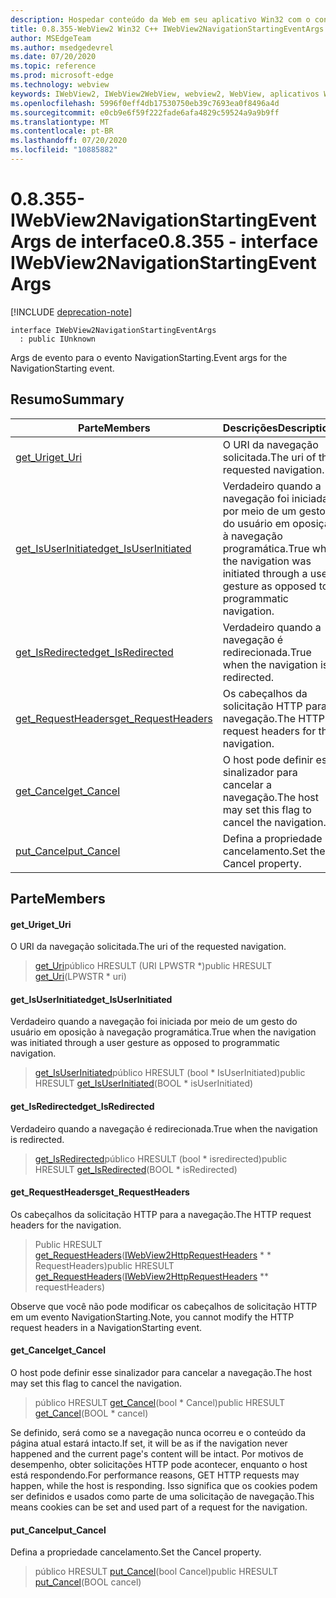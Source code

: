 ```yaml
---
description: Hospedar conteúdo da Web em seu aplicativo Win32 com o controle WebView2 do Microsoft Edge
title: 0.8.355-WebView2 Win32 C++ IWebView2NavigationStartingEventArgs
author: MSEdgeTeam
ms.author: msedgedevrel
ms.date: 07/20/2020
ms.topic: reference
ms.prod: microsoft-edge
ms.technology: webview
keywords: IWebView2, IWebView2WebView, webview2, WebView, aplicativos Win32, Win32, Edge
ms.openlocfilehash: 5996f0eff4db17530750eb39c7693ea0f8496a4d
ms.sourcegitcommit: e0cb9e6f59f222fade6afa4829c59524a9a9b9ff
ms.translationtype: MT
ms.contentlocale: pt-BR
ms.lasthandoff: 07/20/2020
ms.locfileid: "10885882"
---
```

# <span data-ttu-id="5825d-104">0.8.355-IWebView2NavigationStartingEventArgs de interface</span><span class="sxs-lookup"><span data-stu-id="5825d-104">0.8.355 - interface IWebView2NavigationStartingEventArgs</span></span> 

[!INCLUDE [deprecation-note](../../includes/deprecation-note.md)]

```
interface IWebView2NavigationStartingEventArgs
  : public IUnknown
```

<span data-ttu-id="5825d-105">Args de evento para o evento NavigationStarting.</span><span class="sxs-lookup"><span data-stu-id="5825d-105">Event args for the NavigationStarting event.</span></span>

## <span data-ttu-id="5825d-106">Resumo</span><span class="sxs-lookup"><span data-stu-id="5825d-106">Summary</span></span>

 <span data-ttu-id="5825d-107">Parte</span><span class="sxs-lookup"><span data-stu-id="5825d-107">Members</span></span>                        | <span data-ttu-id="5825d-108">Descrições</span><span class="sxs-lookup"><span data-stu-id="5825d-108">Descriptions</span></span>
--------------------------------|---------------------------------------------
[<span data-ttu-id="5825d-109">get_Uri</span><span class="sxs-lookup"><span data-stu-id="5825d-109">get_Uri</span></span>](#get_uri) | <span data-ttu-id="5825d-110">O URI da navegação solicitada.</span><span class="sxs-lookup"><span data-stu-id="5825d-110">The uri of the requested navigation.</span></span>
[<span data-ttu-id="5825d-111">get_IsUserInitiated</span><span class="sxs-lookup"><span data-stu-id="5825d-111">get_IsUserInitiated</span></span>](#get_isuserinitiated) | <span data-ttu-id="5825d-112">Verdadeiro quando a navegação foi iniciada por meio de um gesto do usuário em oposição à navegação programática.</span><span class="sxs-lookup"><span data-stu-id="5825d-112">True when the navigation was initiated through a user gesture as opposed to programmatic navigation.</span></span>
[<span data-ttu-id="5825d-113">get_IsRedirected</span><span class="sxs-lookup"><span data-stu-id="5825d-113">get_IsRedirected</span></span>](#get_isredirected) | <span data-ttu-id="5825d-114">Verdadeiro quando a navegação é redirecionada.</span><span class="sxs-lookup"><span data-stu-id="5825d-114">True when the navigation is redirected.</span></span>
[<span data-ttu-id="5825d-115">get_RequestHeaders</span><span class="sxs-lookup"><span data-stu-id="5825d-115">get_RequestHeaders</span></span>](#get_requestheaders) | <span data-ttu-id="5825d-116">Os cabeçalhos da solicitação HTTP para a navegação.</span><span class="sxs-lookup"><span data-stu-id="5825d-116">The HTTP request headers for the navigation.</span></span>
[<span data-ttu-id="5825d-117">get_Cancel</span><span class="sxs-lookup"><span data-stu-id="5825d-117">get_Cancel</span></span>](#get_cancel) | <span data-ttu-id="5825d-118">O host pode definir esse sinalizador para cancelar a navegação.</span><span class="sxs-lookup"><span data-stu-id="5825d-118">The host may set this flag to cancel the navigation.</span></span>
[<span data-ttu-id="5825d-119">put_Cancel</span><span class="sxs-lookup"><span data-stu-id="5825d-119">put_Cancel</span></span>](#put_cancel) | <span data-ttu-id="5825d-120">Defina a propriedade cancelamento.</span><span class="sxs-lookup"><span data-stu-id="5825d-120">Set the Cancel property.</span></span>

## <span data-ttu-id="5825d-121">Parte</span><span class="sxs-lookup"><span data-stu-id="5825d-121">Members</span></span>

#### <span data-ttu-id="5825d-122">get_Uri</span><span class="sxs-lookup"><span data-stu-id="5825d-122">get_Uri</span></span> 

<span data-ttu-id="5825d-123">O URI da navegação solicitada.</span><span class="sxs-lookup"><span data-stu-id="5825d-123">The uri of the requested navigation.</span></span>

> <span data-ttu-id="5825d-124">[get_Uri](#get_uri)público HRESULT (URI LPWSTR \*)</span><span class="sxs-lookup"><span data-stu-id="5825d-124">public HRESULT [get_Uri](#get_uri)(LPWSTR \* uri)</span></span>

#### <span data-ttu-id="5825d-125">get_IsUserInitiated</span><span class="sxs-lookup"><span data-stu-id="5825d-125">get_IsUserInitiated</span></span> 

<span data-ttu-id="5825d-126">Verdadeiro quando a navegação foi iniciada por meio de um gesto do usuário em oposição à navegação programática.</span><span class="sxs-lookup"><span data-stu-id="5825d-126">True when the navigation was initiated through a user gesture as opposed to programmatic navigation.</span></span>

> <span data-ttu-id="5825d-127">[get_IsUserInitiated](#get_isuserinitiated)público HRESULT (bool \* IsUserInitiated)</span><span class="sxs-lookup"><span data-stu-id="5825d-127">public HRESULT [get_IsUserInitiated](#get_isuserinitiated)(BOOL \* isUserInitiated)</span></span>

#### <span data-ttu-id="5825d-128">get_IsRedirected</span><span class="sxs-lookup"><span data-stu-id="5825d-128">get_IsRedirected</span></span> 

<span data-ttu-id="5825d-129">Verdadeiro quando a navegação é redirecionada.</span><span class="sxs-lookup"><span data-stu-id="5825d-129">True when the navigation is redirected.</span></span>

> <span data-ttu-id="5825d-130">[get_IsRedirected](#get_isredirected)público HRESULT (bool \* isredirected)</span><span class="sxs-lookup"><span data-stu-id="5825d-130">public HRESULT [get_IsRedirected](#get_isredirected)(BOOL \* isRedirected)</span></span>

#### <span data-ttu-id="5825d-131">get_RequestHeaders</span><span class="sxs-lookup"><span data-stu-id="5825d-131">get_RequestHeaders</span></span> 

<span data-ttu-id="5825d-132">Os cabeçalhos da solicitação HTTP para a navegação.</span><span class="sxs-lookup"><span data-stu-id="5825d-132">The HTTP request headers for the navigation.</span></span>

> <span data-ttu-id="5825d-133">Public HRESULT [get_RequestHeaders](#get_requestheaders)([IWebView2HttpRequestHeaders](IWebView2HttpRequestHeaders.md) \* \* RequestHeaders)</span><span class="sxs-lookup"><span data-stu-id="5825d-133">public HRESULT [get_RequestHeaders](#get_requestheaders)([IWebView2HttpRequestHeaders](IWebView2HttpRequestHeaders.md) \*\* requestHeaders)</span></span>

<span data-ttu-id="5825d-134">Observe que você não pode modificar os cabeçalhos de solicitação HTTP em um evento NavigationStarting.</span><span class="sxs-lookup"><span data-stu-id="5825d-134">Note, you cannot modify the HTTP request headers in a NavigationStarting event.</span></span>

#### <span data-ttu-id="5825d-135">get_Cancel</span><span class="sxs-lookup"><span data-stu-id="5825d-135">get_Cancel</span></span> 

<span data-ttu-id="5825d-136">O host pode definir esse sinalizador para cancelar a navegação.</span><span class="sxs-lookup"><span data-stu-id="5825d-136">The host may set this flag to cancel the navigation.</span></span>

> <span data-ttu-id="5825d-137">público HRESULT [get_Cancel](#get_cancel)(bool \* Cancel)</span><span class="sxs-lookup"><span data-stu-id="5825d-137">public HRESULT [get_Cancel](#get_cancel)(BOOL \* cancel)</span></span>

<span data-ttu-id="5825d-138">Se definido, será como se a navegação nunca ocorreu e o conteúdo da página atual estará intacto.</span><span class="sxs-lookup"><span data-stu-id="5825d-138">If set, it will be as if the navigation never happened and the current page's content will be intact.</span></span> <span data-ttu-id="5825d-139">Por motivos de desempenho, obter solicitações HTTP pode acontecer, enquanto o host está respondendo.</span><span class="sxs-lookup"><span data-stu-id="5825d-139">For performance reasons, GET HTTP requests may happen, while the host is responding.</span></span> <span data-ttu-id="5825d-140">Isso significa que os cookies podem ser definidos e usados como parte de uma solicitação de navegação.</span><span class="sxs-lookup"><span data-stu-id="5825d-140">This means cookies can be set and used part of a request for the navigation.</span></span>

#### <span data-ttu-id="5825d-141">put_Cancel</span><span class="sxs-lookup"><span data-stu-id="5825d-141">put_Cancel</span></span> 

<span data-ttu-id="5825d-142">Defina a propriedade cancelamento.</span><span class="sxs-lookup"><span data-stu-id="5825d-142">Set the Cancel property.</span></span>

> <span data-ttu-id="5825d-143">público HRESULT [put_Cancel](#put_cancel)(bool Cancel)</span><span class="sxs-lookup"><span data-stu-id="5825d-143">public HRESULT [put_Cancel](#put_cancel)(BOOL cancel)</span></span>

